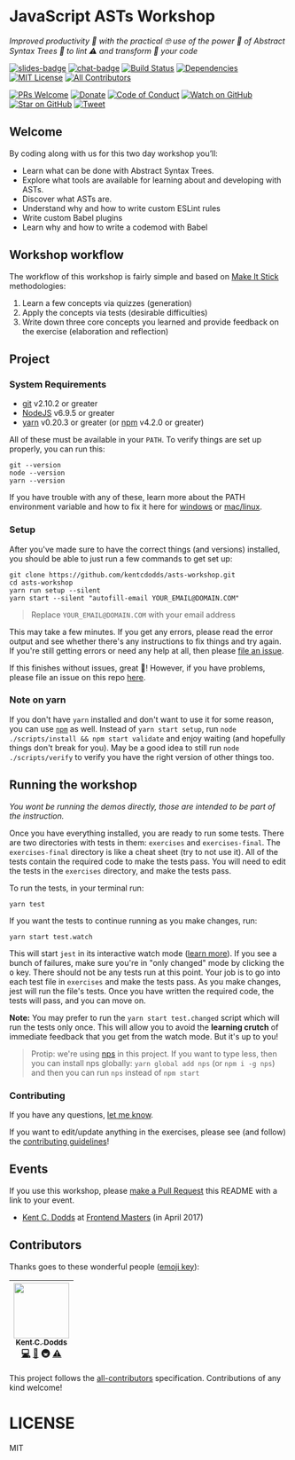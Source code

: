 # JavaScript ASTs Workshop

_Improved productivity 💯 with the practical 🤓 use of the power 💪 of Abstract
Syntax Trees 🌳 to lint ⚠️ and transform 🔀 your code_

[![slides-badge][slides-badge]][slides]
[![chat-badge][chat-badge]][chat]
[![Build Status][build-badge]][build]
[![Dependencies][dependencyci-badge]][dependencyci]
[![MIT License][license-badge]][LICENSE]
[![All Contributors](https://img.shields.io/badge/all_contributors-1-orange.svg?style=flat-square)](#contributors)

[![PRs Welcome][prs-badge]][prs]
[![Donate][donate-badge]][donate]
[![Code of Conduct][coc-badge]][coc]
[![Watch on GitHub][github-watch-badge]][github-watch]
[![Star on GitHub][github-star-badge]][github-star]
[![Tweet][twitter-badge]][twitter]

## Welcome

By coding along with us for this two day workshop you’ll:

- Learn what can be done with Abstract Syntax Trees.
- Explore what tools are available for learning about and developing with ASTs.
- Discover what ASTs are.
- Understand why and how to write custom ESLint rules
- Write custom Babel plugins
- Learn why and how to write a codemod with Babel

## Workshop workflow

The workflow of this workshop is fairly simple and based on
[Make It Stick][makeitstick] methodologies:

1. Learn a few concepts via quizzes (generation)
2. Apply the concepts via tests (desirable difficulties)
3. Write down three core concepts you learned and provide feedback on the
   exercise (elaboration and reflection)

## Project

### System Requirements

- [git][git] v2.10.2 or greater
- [NodeJS][node] v6.9.5 or greater
- [yarn][yarn] v0.20.3 or greater (or [npm][npm] v4.2.0 or greater)

All of these must be available in your `PATH`. To verify things are set up
properly, you can run this:

```
git --version
node --version
yarn --version
```

If you have trouble with any of these, learn more about the PATH environment variable and how to fix it here for
[windows][win-path] or [mac/linux][mac-path].

### Setup

After you've made sure to have the correct things (and versions) installed, you should be able to just run a few
commands to get set up:

```
git clone https://github.com/kentcdodds/asts-workshop.git
cd asts-workshop
yarn run setup --silent
yarn start --silent "autofill-email YOUR_EMAIL@DOMAIN.COM"
```

> Replace `YOUR_EMAIL@DOMAIN.COM` with your email address

This may take a few minutes. If you get any errors, please read the error output and see whether there's any
instructions to fix things and try again. If you're still getting errors or need any help at all, then please
[file an issue][issue].

If this finishes without issues, great 👏! However, if you have problems, please
file an issue on this repo [here][setup-issue].

### Note on yarn

If you don't have `yarn` installed and don't want to use it for some reason, you
can use [`npm`][npm] as well. Instead of `yarn start setup`, run
`node ./scripts/install && npm start validate` and enjoy waiting (and hopefully
things don't break for you). May be a good idea to still run
`node ./scripts/verify` to verify you have the right version of other things
too.

## Running the workshop

_You wont be running the demos directly, those are intended to be part of the
instruction._

Once you have everything installed, you are ready to run some tests. There are
two directories with tests in them: `exercises` and `exercises-final`. The
`exercises-final` directory is like a cheat sheet (try to not use it). All of
the tests contain the required code to make the tests pass. You will need to
edit the tests in the `exercises` directory, and make the tests pass.

To run the tests, in your terminal run:

```
yarn test
```

If you want the tests to continue running as you make changes, run:

```
yarn start test.watch
```

This will start `jest` in its interactive watch mode ([learn more][watch-mode]).
If you see a bunch of failures, make sure you're in "only changed" mode by
clicking the <kbd>o</kbd> key. There should not be any tests run at this point.
Your job is to go into each test file in `exercises` and make the tests pass. As
you make changes, jest will run the file's tests. Once you have written the
required code, the tests will pass, and you can move on.

**Note:** You may prefer to run the `yarn start test.changed` script which will
run the tests only once. This will allow you to avoid the **learning crutch** of
immediate feedback that you get from the watch mode. But it's up to you!

> Protip: we're using [nps][nps] in this project. If you want to type less, then
> you can install nps globally: `yarn global add nps` (or `npm i -g nps`) and
> then you can run `nps` instead of `npm start`

### Contributing

If you have any questions, [let me know][issue].

If you want to edit/update anything in the exercises, please see (and follow)
the [contributing guidelines][contributing]!

## Events

If you use this workshop, please [make a Pull Request][makepr] this README with
a link to your event.

- [Kent C. Dodds][twitter-kentcdodds] at [Frontend Masters][fem] (in April 2017)

## Contributors

Thanks goes to these wonderful people ([emoji key](https://github.com/kentcdodds/all-contributors#emoji-key)):

<!-- ALL-CONTRIBUTORS-LIST:START - Do not remove or modify this section -->
| [<img src="https://avatars.githubusercontent.com/u/1500684?v=3" width="100px;"/><br /><sub>Kent C. Dodds</sub>](https://kentcdodds.com)<br />[💻](https://github.com/kentcdodds/asts-workshop/commits?author=kentcdodds) [📖](https://github.com/kentcdodds/asts-workshop/commits?author=kentcdodds) 🚇 [⚠️](https://github.com/kentcdodds/asts-workshop/commits?author=kentcdodds) |
| :---: |
<!-- ALL-CONTRIBUTORS-LIST:END -->

This project follows the [all-contributors](https://github.com/kentcdodds/all-contributors) specification. Contributions of any kind welcome!

# LICENSE

MIT

[npm]: https://www.npmjs.com/
[yarn]: https://yarnpkg.com/
[node]: https://nodejs.org
[git]: https://git-scm.com/
[slides]: http://kcd.im/asts-workshop-slides
[slides-badge]: https://cdn.rawgit.com/kentcdodds/custom-badges/2/badges/slides.svg
[chat]: https://gitter.im/kentcdodds/asts-workshop
[chat-badge]: https://img.shields.io/gitter/room/nwjs/nw.js.svg?style=flat-square
[build-badge]: https://img.shields.io/travis/kentcdodds/asts-workshop.svg?style=flat-square
[build]: https://travis-ci.org/kentcdodds/asts-workshop
[dependencyci-badge]: https://dependencyci.com/github/kentcdodds/asts-workshop/badge?style=flat-square
[dependencyci]: https://dependencyci.com/github/kentcdodds/asts-workshop
[license-badge]: https://img.shields.io/badge/license-MIT%20License-blue.svg?style=flat-square
[license]: https://github.com/kentcdodds/asts-workshop/blob/master/other/LICENSE
[prs-badge]: https://img.shields.io/badge/PRs-welcome-brightgreen.svg?style=flat-square
[prs]: http://makeapullrequest.com
[donate-badge]: https://img.shields.io/badge/$-support-green.svg?style=flat-square
[donate]: http://kcd.im/donate
[coc-badge]: https://img.shields.io/badge/code%20of-conduct-ff69b4.svg?style=flat-square
[coc]: https://github.com/kentcdodds/asts-workshop/blob/master/other/CODE_OF_CONDUCT.md
[github-watch-badge]: https://img.shields.io/github/watchers/kentcdodds/asts-workshop.svg?style=social
[github-watch]: https://github.com/kentcdodds/asts-workshop/watchers
[github-star-badge]: https://img.shields.io/github/stars/kentcdodds/asts-workshop.svg?style=social
[github-star]: https://github.com/kentcdodds/asts-workshop/stargazers
[twitter]: https://twitter.com/intent/tweet?text=Check%20out%20asts-workshop%20by%20@kentcdodds%20https://github.com/kentcdodds/asts-workshop%20%F0%9F%91%8D
[twitter-badge]: https://img.shields.io/twitter/url/https/github.com/kentcdodds/asts-workshop.svg?style=social
[emojis]: https://github.com/kentcdodds/all-contributors#emoji-key
[all-contributors]: https://github.com/kentcdodds/all-contributors
[watch-mode]: https://egghead.io/lessons/javascript-use-jest-s-interactive-watch-mode?pl=testing-javascript-with-jest-a36c4074
[makeitstick]: http://makeitstick.net/
[win-path]: https://www.howtogeek.com/118594/how-to-edit-your-system-path-for-easy-command-line-access/
[mac-path]: http://stackoverflow.com/a/24322978/971592
[issue]: https://github.com/kentcdodds/asts-workshop/issues/new
[setup-issue]: https://github.com/kentcdodds/asts-workshop/issues/new?title=Issues%20Setting%20Up&body=Here%27s%20my%20node/yarn%20version%20and%20the%20output%20when%20I%20run%20the%20commands:
[makepr]: http://makeapullrequest.com
[twitter-kentcdodds]: https://twitter.com/kentcdodds
[fem]: https://frontendmasters.com/
[contributing]: https://github.com/kentcdodds/asts-workshop/blob/master/CONTRIBUTING.md
[nps]: https://npmjs.com/package/nps
